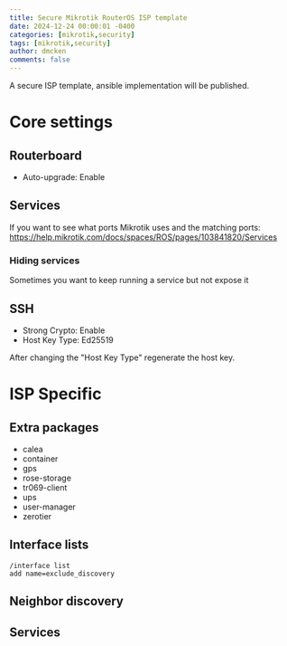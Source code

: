 ```yaml
---
title: Secure Mikrotik RouterOS ISP template
date: 2024-12-24 00:00:01 -0400
categories: [mikrotik,security]
tags: [mikrotik,security]
author: dmcken
comments: false
---
```


A secure ISP template, ansible implementation will be published.

# Core settings

## Routerboard

* Auto-upgrade: Enable

## Services

If you want to see what ports Mikrotik uses and the matching ports:
https://help.mikrotik.com/docs/spaces/ROS/pages/103841820/Services

### Hiding services

Sometimes you want to keep running a service but not expose it

## SSH

* Strong Crypto: Enable
* Host Key Type: Ed25519

After changing the "Host Key Type" regenerate the host key.


# ISP Specific

## Extra packages

* calea
* container
* gps
* rose-storage
* tr069-client
* ups
* user-manager
* zerotier

## Interface lists

```
/interface list
add name=exclude_discovery
```

## Neighbor discovery

## Services